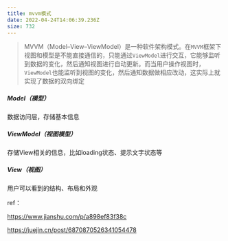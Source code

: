 ```yaml
---
title: mvvm模式
date: 2022-04-24T14:06:39.236Z
size: 732
---
```

> MVVM（Model–View–ViewModel）是一种软件架构模式。在`MVVM`框架下视图和模型是不能直接通信的，只能通过`ViewModel`进行交互，它能够监听到数据的变化，然后通知视图进行自动更新。而当用户操作视图时，`ViewModel`也能监听到视图的变化，然后通知数据做相应改动，这实际上就实现了数据的双向绑定



##### Model（模型）

数据访问层，存储基本信息

##### ViewModel（视图模型）

存储View相关的信息，比如loading状态、提示文字状态等

##### View（视图）

用户可以看到的结构、布局和外观



ref：

https://www.jianshu.com/p/a898ef83f38c

https://juejin.cn/post/6870870526341054478
